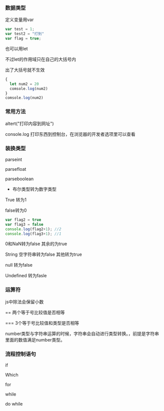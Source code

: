 

### 数据类型

定义变量用var 

```javascript
var test = 1;
var test2 = "打到"
var flag = true;
```

也可以用let

不过let的作用域只在自己的大括号内

出了大括号就不生效

```javascript
{
  let num2 = 20
  comsole.log(num2)
}
comsole.log(num2)
```

### 常用方法

altert("打印内容到网址")

console.log 打印东西到控制台，在浏览器的开发者选项里可以查看

### 装换类型

parseint

parsefloat

parseboolean

+ 布尔类型转为数字类型

True 转为1

false转为0

```javascript
var flag2 = true
var flag3 = false
console.log(flag2+1); //2
console.log(flag3+1); //1
```



0和NaN转为false 其余的为true

String 空字符串转为false 其他转为true

null 转为false

Undefined 转为fasle



### 运算符

js中除法会保留小数

==		两个等于号比较值是否相等

===		3个等于号比较值和类型是否相等

number类型与字符串运算的时候，字符串会自动进行类型转换。，前提是字符串里面的数值满足number类型。



### 流程控制语句

if

Which 

for 

while

do while